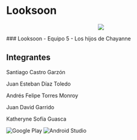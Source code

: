 # Looksoon
<p align="center">
  <a href="https://github.com/DenverCoder1/readme-typing-svg">
    <img src="https://readme-typing-svg.herokuapp.com/?lines=Computacion%20Móvil;Los%20Hijos%20de%20Chayanne;IA;Estudiantes;Computación%20en%20la%20Nube;Compose%20UI&center=true&width=600&height=45">
  </a>
</p>
### Looksoon - Equipo 5 - Los hijos de Chayanne

## Integrantes

<p>Santiago Castro Garzón</p>
<p>Juan Esteban Díaz Toledo</p>
<p>Andrés Felipe Torres Monroy</p>
<p>Juan David Garrido</p>
<p>Katheryne Sofía Guasca</p>



![Google Play](https://img.shields.io/badge/Google_Play-414141?style=for-the-badge&logo=google-play&logoColor=white=)
![Android Studio](https://img.shields.io/badge/Android_Studio-3DDC84?style=for-the-badge&logo=android-studio&logoColor=white)
